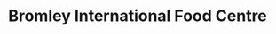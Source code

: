 ---
title: "Bromley International Food Centre"
url: /bromley/bromley-international-food-centre/
shop: convenience
---